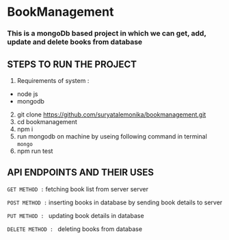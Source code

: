 # BookManagement
### This is a mongoDb based project in which we can get, add, update and delete books from database
## STEPS TO RUN THE PROJECT
1. Requirements of system :

* node js
* mongodb 




2. git clone https://github.com/suryatalemonika/bookmanagement.git
3. cd bookmanagement 
4. npm i
5. run mongodb on machine by useing following command in terminal ``` mongo ```
6. npm run test


## API ENDPOINTS AND THEIR USES

```GET METHOD :``` fetching book list from server server


```POST METHOD :``` inserting books in database by sending book details to server

```PUT METHOD : ``` updating book details in database 

```DELETE METHOD : ``` deleting books from database 